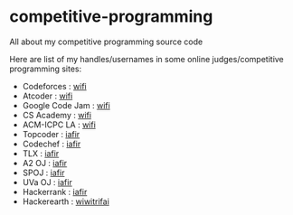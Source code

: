 # competitive-programming
All about my competitive programming source code

Here are list of my handles/usernames in some online judges/competitive programming sites:
- Codeforces      : [wifi](http://codeforces.com/profile/wifi)
- Atcoder         : [wifi](https://atcoder.jp/user/wifi)
- Google Code Jam : [wifi](https://www.go-hero.net/jam/16/name/iafir)
- CS Academy      : [wifi](https://csacademy.com/user/wifi)
- ACM-ICPC LA     : [wifi](https://icpcarchive.ecs.baylor.edu/uhunt/id/133370)
- Topcoder        : [iafir](https://www.topcoder.com/members/iafir/)
- Codechef        : [iafir](https://www.codechef.com/users/iafir)
- TLX             : [iafir](https://sso.ia-toki.org/)
- A2 OJ           : [iafir](https://a2oj.com/profile?Username=iafir)
- SPOJ            : [iafir](http://www.spoj.com/users/iafir/)
- UVa OJ          : [iafir](http://uhunt.felix-halim.net/id/520488)
- Hackerrank      : [iafir](https://www.hackerrank.com/iafir)
- Hackerearth     : [wiwitrifai](https://www.hackerearth.com/@wiwitrifai)